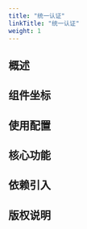 ```yaml
---
title: "统一认证"
linkTitle: "统一认证"
weight: 1
---
```


## 概述



## 组件坐标

## 使用配置

## 核心功能

## 依赖引入

## 版权说明